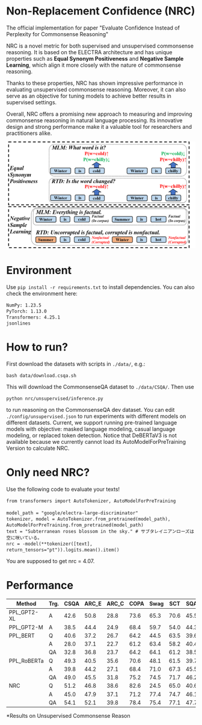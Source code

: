 # Non-Replacement Confidence (NRC)
The official implementation for paper "Evaluate Confidence Instead of Perplexity for Commonsense Reasoning"

NRC is a novel metric for both supervised and unsupervised commonsense reasoning. It is based on the ELECTRA architecture and has unique properties such as **Equal Synonym Positiveness** and **Negative Sample Learning**, which align it more closely with the nature of commonsense reasoning.

Thanks to these properties, NRC has shown impressive performance in evaluating unsupervised commonsense reasoning. Moreover, it can also serve as an objective for tuning models to achieve better results in supervised settings.

Overall, NRC offers a promising new approach to measuring and improving commonsense reasoning in natural language processing. Its innovative design and strong performance make it a valuable tool for researchers and practitioners alike.

![image](https://github.com/KomeijiForce/ELECTRA-NRC/blob/main/instance.png)

# Environment
Use
```pip install -r requirements.txt```
to install dependencies. You can also check the environment here:
```
NumPy: 1.23.5
PyTorch: 1.13.0
Transformers: 4.25.1
jsonlines
```
# How to run?
First download the datasets with scripts in ```./data/```, e.g.:
```
bash data/download.csqa.sh
```
This will download the CommonsenseQA dataset to ```./data/CSQA/```. Then use
```
python nrc/unsupervised/inference.py
```
to run reasoning on the CommonsenseQA dev dataset. You can edit ```./config/unsupervised.json``` to run experiments with different models on different datasets. Current, we support running pre-trained language models with objective: masked language modeling, casual language modeling, or replaced token detection. Notice that DeBERTaV3 is not available because we currently cannot load its AutoModelForPreTraining Version to calculate NRC.

# Only need NRC?
Use the following code to evaluate your texts!
```
from transformers import AutoTokenizer, AutoModelForPreTraining

model_path = "google/electra-large-discriminator"
tokenizer, model = AutoTokenizer.from_pretrained(model_path), AutoModelForPreTraining.from_pretrained(model_path)
text = "Subterranean roses blossom in the sky." # サブタレイニアンローズは空に咲いている。
nrc = -model(**tokenizer([text], return_tensors="pt")).logits.mean().item()
```
You are supposed to get nrc = 4.07.

# Performance

| Method                | Trg. | CSQA | ARC_E | ARC_C | COPA | Swag | SCT  | SQA  | CQA  | Avg. |
|-----------------------|--------|-------|-------|--------|-------|--------|--------|-------|--------|--------|
| PPL_GPT2-XL       | A       | 42.6  | 50.8  | 28.8   | 73.6  | 65.3   | 70.6   | 45.5  | 35.5   | 51.6   |
| PPL_GPT2-M      | A       | 38.5  | 44.4  | 24.9   | 68.4  | 59.7   | 54.0   | 44.3  | 27.0   | 45.0   |
| PPL_BERT             | Q       | 40.6  | 37.2  | 26.7   | 64.2  | 44.5   | 63.5   | 39.6  | 32.9   | 43.7   |
|                             | A       | 28.0  | 37.1  | 22.7   | 61.2  | 63.4   | 58.2   | 40.4  | 30.7   | 42.7   |
|                             | QA    | 32.8  | 36.8  | 23.7   | 64.2  | 64.1   | 61.2   | 38.5  | 29.6   | 43.9   |
| PPL_RoBERTa     | Q       | 49.3  | 40.5  | 35.6   | 70.6  | 48.1   | 61.5   | 39.7  | 38.6   | 48.0   |
|                             | A       | 39.8  | 44.2  | 27.1   | 68.4  | 71.0   | 67.3   | 45.5  | 36.1   | 49.9   |
|                             | QA    | 49.0  | 45.5  | 31.8   | 75.2  | 74.5   | 71.7   | 46.2  | 36.5   | 53.8   |
| NRC                    | Q       | 51.2  | 46.8  | 38.6   | 82.6  | 24.5   | 65.0   | 40.6  | 41.2   | 48.8   |
|                             | A       | 45.0  | 47.9  | 37.1   | 71.2  | 77.4   | 74.7   | 46.1  | 41.9   | 55.2   |
|                             | QA    | 54.1  | 52.1  | 39.8   | 78.4  | 75.4   | 77.1   | 47.7  | 44.3   | 58.6   |

*Results on Unsupervised Commonsense Reason
